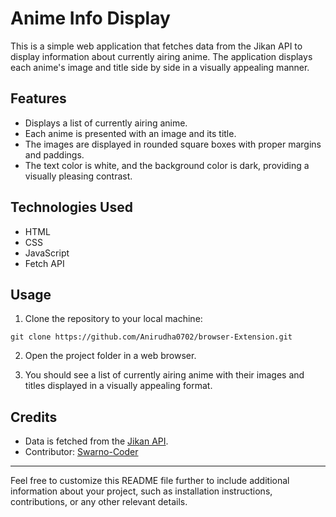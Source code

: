 # Anime Info Display

This is a simple web application that fetches data from the Jikan API to display information about currently airing anime. The application displays each anime's image and title side by side in a visually appealing manner.

## Features

- Displays a list of currently airing anime.
- Each anime is presented with an image and its title.
- The images are displayed in rounded square boxes with proper margins and paddings.
- The text color is white, and the background color is dark, providing a visually pleasing contrast.

## Technologies Used

- HTML
- CSS
- JavaScript
- Fetch API

## Usage

1. Clone the repository to your local machine:

```shell
git clone https://github.com/Anirudha0702/browser-Extension.git
```
2. Open the project folder in a web browser.

3. You should see a list of currently airing anime with their images and titles displayed in a visually appealing format.

## Credits

- Data is fetched from the [Jikan API](https://api.jikan.moe/v4/seasons/now).
- Contributor: [Swarno-Coder](https://github.com/Swarno-Coder/)

---

Feel free to customize this README file further to include additional information about your project, such as installation instructions, contributions, or any other relevant details.
